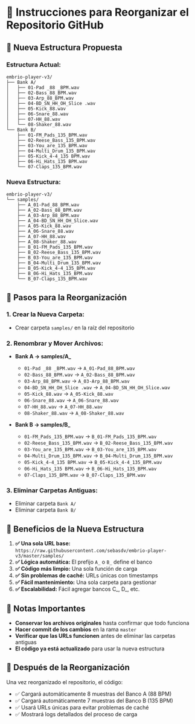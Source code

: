# 🚀 Instrucciones para Reorganizar el Repositorio GitHub

## 📁 Nueva Estructura Propuesta

### **Estructura Actual:**
```
embrio-player-v3/
├── Bank A/
│   ├── 01-Pad _88 _BPM.wav
│   ├── 02-Bass_88_BPM.wav
│   ├── 03-Arp_88_BPM.wav
│   ├── 04-BD_SN_HH_OH_Slice .wav
│   ├── 05-Kick_88.wav
│   ├── 06-Snare_88.wav
│   ├── 07-HH_88.wav
│   └── 08-Shaker_88.wav
└── Bank B/
    ├── 01-FM_Pads_135_BPM.wav
    ├── 02-Reese_Bass_135_BPM.wav
    ├── 03-You_are_135_BPM.wav
    ├── 04-Multi_Drum_135_BPM.wav
    ├── 05-Kick_4-4_135 BPM.wav
    ├── 06-Hi_Hats_135 BPM.wav
    └── 07-Claps_135_BPM.wav
```

### **Nueva Estructura:**
```
embrio-player-v3/
└── samples/
    ├── A_01-Pad_88_BPM.wav
    ├── A_02-Bass_88_BPM.wav
    ├── A_03-Arp_88_BPM.wav
    ├── A_04-BD_SN_HH_OH_Slice.wav
    ├── A_05-Kick_88.wav
    ├── A_06-Snare_88.wav
    ├── A_07-HH_88.wav
    ├── A_08-Shaker_88.wav
    ├── B_01-FM_Pads_135_BPM.wav
    ├── B_02-Reese_Bass_135_BPM.wav
    ├── B_03-You_are_135_BPM.wav
    ├── B_04-Multi_Drum_135_BPM.wav
    ├── B_05-Kick_4-4_135_BPM.wav
    ├── B_06-Hi_Hats_135_BPM.wav
    └── B_07-Claps_135_BPM.wav
```

## 🔧 Pasos para la Reorganización

### **1. Crear la Nueva Carpeta:**
- Crear carpeta `samples/` en la raíz del repositorio

### **2. Renombrar y Mover Archivos:**
- **Bank A → samples/A_**
  - `01-Pad _88 _BPM.wav` → `A_01-Pad_88_BPM.wav`
  - `02-Bass_88_BPM.wav` → `A_02-Bass_88_BPM.wav`
  - `03-Arp_88_BPM.wav` → `A_03-Arp_88_BPM.wav`
  - `04-BD_SN_HH_OH_Slice .wav` → `A_04-BD_SN_HH_OH_Slice.wav`
  - `05-Kick_88.wav` → `A_05-Kick_88.wav`
  - `06-Snare_88.wav` → `A_06-Snare_88.wav`
  - `07-HH_88.wav` → `A_07-HH_88.wav`
  - `08-Shaker_88.wav` → `A_08-Shaker_88.wav`

- **Bank B → samples/B_**
  - `01-FM_Pads_135_BPM.wav` → `B_01-FM_Pads_135_BPM.wav`
  - `02-Reese_Bass_135_BPM.wav` → `B_02-Reese_Bass_135_BPM.wav`
  - `03-You_are_135_BPM.wav` → `B_03-You_are_135_BPM.wav`
  - `04-Multi_Drum_135_BPM.wav` → `B_04-Multi_Drum_135_BPM.wav`
  - `05-Kick_4-4_135 BPM.wav` → `B_05-Kick_4-4_135_BPM.wav`
  - `06-Hi_Hats_135 BPM.wav` → `B_06-Hi_Hats_135_BPM.wav`
  - `07-Claps_135_BPM.wav` → `B_07-Claps_135_BPM.wav`

### **3. Eliminar Carpetas Antiguas:**
- Eliminar carpeta `Bank A/`
- Eliminar carpeta `Bank B/`

## 🎯 Beneficios de la Nueva Estructura

1. **✅ Una sola URL base:** `https://raw.githubusercontent.com/sebasdv/embrio-player-v3/master/samples/`
2. **✅ Lógica automática:** El prefijo `A_` o `B_` define el banco
3. **✅ Código más limpio:** Una sola función de carga
4. **✅ Sin problemas de caché:** URLs únicas con timestamps
5. **✅ Fácil mantenimiento:** Una sola carpeta para gestionar
6. **✅ Escalabilidad:** Fácil agregar bancos C_, D_, etc.

## 📝 Notas Importantes

- **Conservar los archivos originales** hasta confirmar que todo funciona
- **Hacer commit de los cambios** en la rama `master`
- **Verificar que las URLs funcionen** antes de eliminar las carpetas antiguas
- **El código ya está actualizado** para usar la nueva estructura

## 🚀 Después de la Reorganización

Una vez reorganizado el repositorio, el código:
- ✅ Cargará automáticamente 8 muestras del Banco A (88 BPM)
- ✅ Cargará automáticamente 7 muestras del Banco B (135 BPM)
- ✅ Usará URLs únicas para evitar problemas de caché
- ✅ Mostrará logs detallados del proceso de carga
